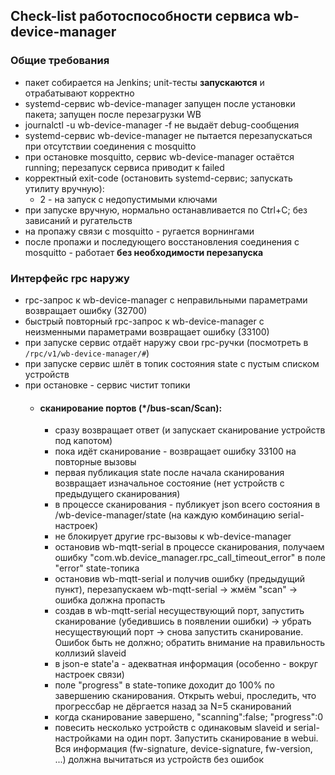 ## Check-list работоспособности сервиса wb-device-manager

### Общие требования
* пакет собирается на Jenkins; unit-тесты **запускаются** и отрабатывают корректно
* systemd-сервис wb-device-manager запущен после установки пакета; запущен после перезагрузки WB
* journalctl -u wb-device-manager -f не выдаёт debug-сообщения
* systemd-сервис wb-device-manager не пытается перезапускаться при отсутствии соединения с mosquitto
* при остановке mosquitto, сервис wb-device-manager остаётся running; перезапуск сервиса приводит к failed
* корректный exit-code (остановить systemd-сервис; запускать утилиту вручную):
    * 2 - на запуск с недопустимыми ключами
* при запуске вручную, нормально останавливается по Ctrl+C; без зависаний и ругательств
* на пропажу связи с mosquitto - ругается ворнингами
* после пропажи и последующего восстановления соединения с mosquitto - работает **без необходимости перезапуска**

### Интерфейс rpc наружу
* rpc-запрос к wb-device-manager с неправильными параметрами возвращает ошибку (32700)
* быстрый повторный rpc-запрос к wb-device-manager с неизменными параметрами возвращает ошибку (33100)
* при запуске сервис отдаёт наружу свои rpc-ручки (посмотреть в ``/rpc/v1/wb-device-manager/#``)
* при запуске сервис шлёт в топик состояния state с пустым списком устройств
* при остановке - сервис чистит топики
    * #### сканирование портов (*/bus-scan/Scan):
        * сразу возвращает ответ (и запускает сканирование устройств под капотом)
        * пока идёт сканирование - возвращает ошибку 33100 на повторные вызовы
        * первая публикация state после начала сканирования возвращает изначальное состояние (нет устройств с предыдущего сканирования)
        * в процессе сканирования - публикует json всего состояния в /wb-device-manager/state (на каждую комбинацию serial-настроек)
        * не блокирует другие rpc-вызовы к wb-device-manager
        * остановив wb-mqtt-serial в процессе сканирования, получаем ошибку "com.wb.device_manager.rpc_call_timeout_error" в поле "error" state-топика
        * остановив wb-mqtt-serial и получив ошибку (предыдущий пункт), перезапускаем wb-mqtt-serial -> жмём "scan" -> ошибка должна пропасть
        * создав в wb-mqtt-serial несуществующий порт, запустить сканирование (убедившись в появлении ошибки) -> убрать несуществующий порт -> снова запустить сканирование. Ошибок быть не должно; обратить внимание на правильность коллизий slaveid
        * в json-e state'a - адекватная информация (особенно - вокруг настроек связи)
        * поле "progress" в state-топике доходит до 100% по завершению сканирования. Открыть webui, проследить, что прогрессбар не дёргается назад за N=5 сканирований
        * когда сканирование завершено, "scanning":false; "progress":0
        * повесить несколько устройств с одинаковым slaveid и serial-настройками на один порт. Запустить сканирование в webui. Вся информация (fw-signature, device-signature, fw-version, ...) должна вычитаться из устройств без ошибок
